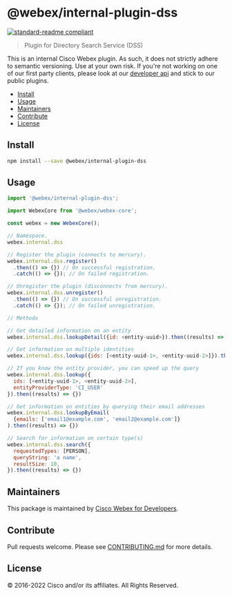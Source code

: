 # @webex/internal-plugin-dss

[![standard-readme compliant](https://img.shields.io/badge/readme%20style-standard-brightgreen.svg?style=flat-square)](https://github.com/RichardLitt/standard-readme)

> Plugin for Directory Search Service (DSS)

This is an internal Cisco Webex plugin. As such, it does not strictly adhere to semantic versioning. Use at your own risk. If you're not working on one of our first party clients, please look at our [developer api](https://developer.webex.com/) and stick to our public plugins.

- [Install](#install)
- [Usage](#usage)
- [Maintainers](#maintainers)
- [Contribute](#contribute)
- [License](#license)

## Install

```bash
npm install --save @webex/internal-plugin-dss
```

## Usage

```js
import '@webex/internal-plugin-dss';

import WebexCore from '@webex/webex-core';

const webex = new WebexCore();

// Namespace.
webex.internal.dss

// Register the plugin (connects to mercury).
webex.internal.dss.register()
  .then(() => {}) // On successful registration.
  .catch(() => {}); // On failed registration.

// Unregister the plugin (disconnects from mercury).
webex.internal.dss.unregister()
  .then(() => {}) // On successful unregistration.
  .catch(() => {}); // On failed unregistration.

// Methods

// Get detailed information on an entity
webex.internal.dss.lookupDetail({id: <entity-uuid>}).then((results) => {})

// Get information on multiple identities
webex.internal.dss.lookup({ids: [<entity-uuid-1>, <entity-uuid-2>]}).then((results) => {})

// If you know the entity provider, you can speed up the query
webex.internal.dss.lookup({
  ids: [<entity-uuid-1>, <entity-uuid-2>],
  entityProviderType: 'CI_USER'
}).then((results) => {})

// Get information on entities by querying their email addresses
webex.internal.dss.lookupByEmail(
  {emails: ['email1@example.com', 'email2@example.com']}
).then((results) => {})

// Search for information on certain type(s)
webex.internal.dss.search({
  requestedTypes: [PERSON],
  queryString: 'a name',
  resultSize: 10,
}).then((results) => {})
```

## Maintainers

This package is maintained by [Cisco Webex for Developers](https://developer.webex.com/).

## Contribute

Pull requests welcome. Please see [CONTRIBUTING.md](https://github.com/webex/webex-js-sdk/blob/master/CONTRIBUTING.md) for more details.

## License

© 2016-2022 Cisco and/or its affiliates. All Rights Reserved.
